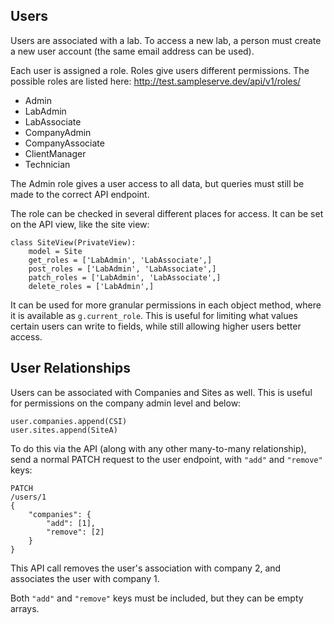 
## Users

Users are associated with a lab. To access a new lab, a person must create a new user account (the same email address can be used).

Each user is assigned a role. Roles give users different permissions. The possible roles are listed here: http://test.sampleserve.dev/api/v1/roles/

- Admin
- LabAdmin
- LabAssociate
- CompanyAdmin
- CompanyAssociate
- ClientManager
- Technician

The Admin role gives a user access to all data, but queries must still be made to the correct API endpoint.

The role can be checked in several different places for access. It can be set on the API view, like the site view:

```
class SiteView(PrivateView):
    model = Site
    get_roles = ['LabAdmin', 'LabAssociate',]
    post_roles = ['LabAdmin', 'LabAssociate',]
    patch_roles = ['LabAdmin', 'LabAssociate',]
    delete_roles = ['LabAdmin',]
```

It can be used for more granular permissions in each object method, where it is available as `g.current_role`. This is useful for limiting what values certain users can write to fields, while still allowing higher users better access.

## User Relationships

Users can be associated with Companies and Sites as well. This is useful for permissions on the company admin level and below:

```
user.companies.append(CSI)
user.sites.append(SiteA)
```

To do this via the API (along with any other many-to-many relationship), send a normal PATCH request to the user endpoint, with `"add"` and `"remove"` keys:

```
PATCH
/users/1
{
    "companies": {
        "add": [1],
        "remove": [2]
    }
}
```

This API call removes the user's association with company 2, and associates the user with company 1.

Both `"add"` and `"remove"` keys must be included, but they can be empty arrays.

